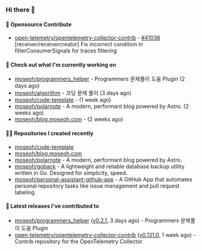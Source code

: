 ### Hi there 👋

#### 🎉 Opensource Contribute

- [open-telemetry/opentelemetry-collector-contrib](https://github.com/open-telemetry/opentelemetry-collector-contrib) - [#41036](https://github.com/open-telemetry/opentelemetry-collector-contrib/pull/41036) [receiver/receivercreator] Fix incorrect condition in filterConsumerSignals for traces filtering

#### 👷 Check out what I'm currently working on

- [moseoh/programmers_helper](https://github.com/moseoh/programmers_helper) - Programmers 문제풀이 도움 Plugin (2 days ago)
- [moseoh/algorithm](https://github.com/moseoh/algorithm) - 코딩 문제 풀이 (3 days ago)
- [moseoh/code-template](https://github.com/moseoh/code-template) -  (1 week ago)
- [moseoh/polarnote](https://github.com/moseoh/polarnote) - A modern, performant blog powered by Astro. (2 weeks ago)
- [moseoh/blog.moseoh.com](https://github.com/moseoh/blog.moseoh.com) -  (2 weeks ago)

#### 👨‍💻 Repositories I created recently

- [moseoh/code-template](https://github.com/moseoh/code-template)
- [moseoh/blog.moseoh.com](https://github.com/moseoh/blog.moseoh.com)
- [moseoh/polarnote](https://github.com/moseoh/polarnote) - A modern, performant blog powered by Astro.
- [moseoh/goback](https://github.com/moseoh/goback) - A lightweight and reliable database backup utility written in Go. Designed for simplicity, speed.
- [moseoh/personal-assistant-github-app](https://github.com/moseoh/personal-assistant-github-app) - A GitHub App that automates personal repository tasks like issue management and pull request labeling.

#### 🚀 Latest releases I've contributed to

- [moseoh/programmers_helper](https://github.com/moseoh/programmers_helper) ([v0.2.1](https://github.com/moseoh/programmers_helper/releases/tag/v0.2.1), 3 days ago) - Programmers 문제풀이 도움 Plugin
- [open-telemetry/opentelemetry-collector-contrib](https://github.com/open-telemetry/opentelemetry-collector-contrib) ([v0.131.0](https://github.com/open-telemetry/opentelemetry-collector-contrib/releases/tag/v0.131.0), 1 week ago) - Contrib repository for the OpenTelemetry Collector
